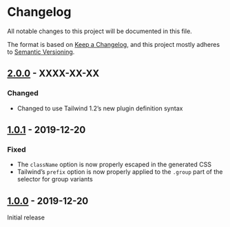 # Changelog

All notable changes to this project will be documented in this file.

The format is based on [Keep a Changelog](https://keepachangelog.com/en/1.0.0/),
and this project mostly adheres to [Semantic Versioning](https://semver.org/spec/v2.0.0.html).

## [2.0.0] - XXXX-XX-XX

### Changed
- Changed to use Tailwind 1.2’s new plugin definition syntax

## [1.0.1] - 2019-12-20

### Fixed
- The `className` option is now properly escaped in the generated CSS
- Tailwind’s `prefix` option is now properly applied to the `.group` part of the selector for group variants

## [1.0.0] - 2019-12-20

Initial release

[Unreleased]: https://github.com/benface/tailwindcss-alt/compare/v2.0.0...HEAD
[2.0.0]: https://github.com/benface/tailwindcss-alt/compare/v1.0.1...v2.0.0
[1.0.1]: https://github.com/benface/tailwindcss-alt/compare/v1.0.0...v1.0.1
[1.0.0]: https://github.com/benface/tailwindcss-alt/releases/tag/v1.0.0
